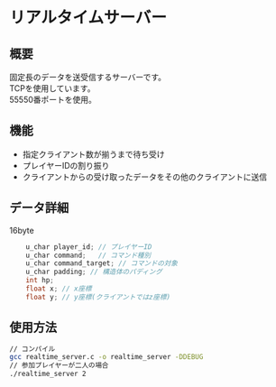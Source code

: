 # リアルタイムサーバー

## 概要

固定長のデータを送受信するサーバーです。  
TCPを使用しています。  
55550番ポートを使用。  

## 機能

* 指定クライアント数が揃うまで待ち受け
* プレイヤーIDの割り振り
* クライアントからの受け取ったデータをその他のクライアントに送信

## データ詳細

16byte

```C
    u_char player_id; // プレイヤーID
    u_char command;   // コマンド種別
    u_char command_target; // コマンドの対象
    u_char padding; // 構造体のパディング
    int hp;
    float x; // x座標
    float y; // y座標(クライアントではz座標)
```

## 使用方法

```bash
// コンパイル
gcc realtime_server.c -o realtime_server -DDEBUG
// 参加プレイヤーが二人の場合
./realtime_server 2
```
